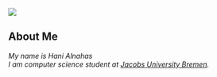 ![](https://komarev.com/ghpvc/?username=hanialnahas)
<h2>About Me</h2>
<em>My name is Hani Alnahas<br>
I am computer science student at <a href="https://www.jacobs-university.de/">Jacobs University Bremen</a>.</em><br>



